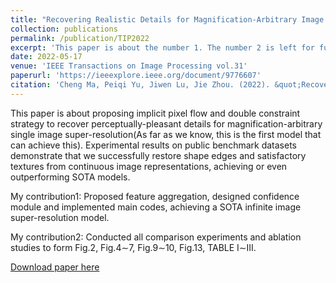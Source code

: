```yaml
---
title: "Recovering Realistic Details for Magnification-Arbitrary Image Super-Resolution"
collection: publications
permalink: /publication/TIP2022
excerpt: 'This paper is about the number 1. The number 2 is left for future work.'
date: 2022-05-17
venue: 'IEEE Transactions on Image Processing vol.31'
paperurl: 'https://ieeexplore.ieee.org/document/9776607'
citation: 'Cheng Ma, Peiqi Yu, Jiwen Lu, Jie Zhou. (2022). &quot;Recovering Realistic Details for Magnification-Arbitrary Image Super-Resolution.&quot; <i>IEEE Transactions on Image Processing</i>. vol.31.'
---
```


This paper is about proposing implicit pixel flow and double constraint strategy to recover perceptually-pleasant details for magnification-arbitrary single image super-resolution(As far as we know, this is the first model that can achieve this). Experimental results on public benchmark datasets demonstrate that we successfully restore shape edges and satisfactory textures from continuous image representations, achieving or even outperforming SOTA models.

My contribution1: Proposed feature aggregation, designed confidence module and implemented main codes, achieving a SOTA infinite image super-resolution model.

My contribution2: Conducted all comparison experiments and ablation studies to form Fig.2, Fig.4$\sim$7, Fig.9$\sim$10, Fig.13, TABLE I$\sim$III.

[Download paper here](http://patricia1019.github.io/files/TIP2022.pdf)

